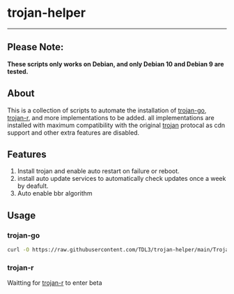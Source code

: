 # trojan-helper
<hr>

[trojan]: https://github.com/trojan-gfw/trojan
[trojan-go]: https://github.com/p4gefau1t/trojan-go
[trojan-r]: https://github.com/p4gefau1t/trojan-r

## Please Note:
**These scripts only works on Debian, and only Debian 10 and Debian 9 are tested.**

## About
This is a collection of scripts to automate the installation of [trojan-go], [trojan-r], and more implementations to be added. all implementations are installed with maximum compatibility with the original [trojan] protocal as cdn support and other extra features are disabled.

## Features
1. Install trojan and enable auto restart on failure or reboot.
2. install auto update services to automatically check updates once a week by deafult.
3. Auto enable bbr algorithm

## Usage
### trojan-go
```bash
curl -O https://raw.githubusercontent.com/TDL3/trojan-helper/main/Trojan-go/install.sh?token=PUT_YOUR_TOKEN_HERE && chmod +x ./install.sh && ./install.sh
```
### trojan-r
Waitting for [trojan-r] to enter beta